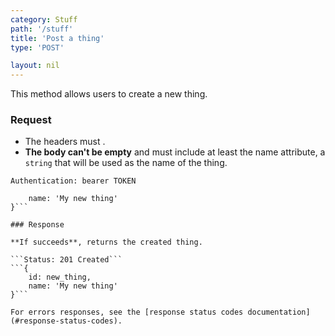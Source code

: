 ```yaml
---
category: Stuff
path: '/stuff'
title: 'Post a thing'
type: 'POST'

layout: nil
---
```


This method allows users to create a new thing.

### Request

* The headers must .
* **The body can't be empty** and must include at least the name attribute, a `string` that will be used as the name of the thing.

```Authentication: bearer TOKEN```
```{
    name: 'My new thing'
}```

### Response

**If succeeds**, returns the created thing.

```Status: 201 Created```
```{
    id: new_thing,
    name: 'My new thing'
}```

For errors responses, see the [response status codes documentation](#response-status-codes).
